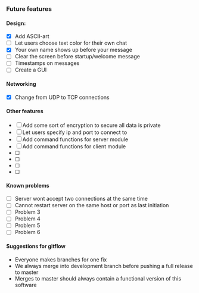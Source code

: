 ### Future features

#### Design:
- [x] Add ASCII-art
- [ ] Let users choose text color for their own chat
- [x] Your own name shows up before your message
- [ ] Clear the screen before startup/welcome message
- [ ] Timestamps on messages
- [ ] Create a GUI

#### Networking
- [x] Change from UDP to TCP connections

#### Other features

- [ ] Add some sort of encryption to secure all data is private
- [ ] Let users specify ip and port to connect to
- [ ] Add command functions for server module
- [ ] Add command functions for client module
- [ ]
- [ ]
- [ ]
- [ ]

#### Known problems
- [ ] Server wont accept two connections at the same time
- [ ] Cannot restart server on the same host or port as last initiation
- [ ] Problem 3
- [ ] Problem 4
- [ ] Problem 5
- [ ] Problem 6

#### Suggestions for gitflow

- Everyone makes branches for one fix
- We always merge into development branch before pushing a full release to master
- Merges to master should always contain a functional version of this software